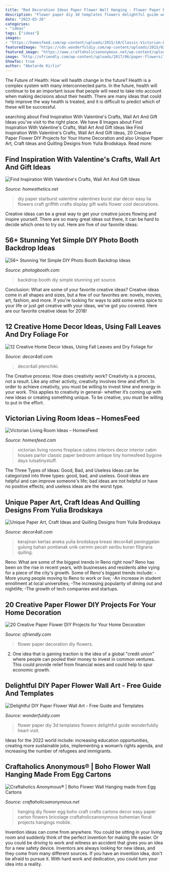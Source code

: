 ```yaml
---
title: "Red Decoration Ideas Paper Flower Wall Hanging - Flower Paper Diy 3d Templates Flowers Delightful Guide Wonderfuldiy Heart Visit"
description: "Flower paper diy 3d templates flowers delightful guide wonderfuldiy heart visit"
date: "2023-03-26"
categories:
- "ideas"
tags: ["ideas"]
images:
- "https://homesfeed.com/wp-content/uploads/2015/10/Classic-Victorian-Living-Room-Ideas-With-Red-Wallpaper-And-Chairs-Decorative-Floor-And-Old-Fireplace-Style.jpg"
featuredImage: "https://cdn.wonderfuldiy.com/wp-content/uploads/2015/02/White-3D-Flower-wall-art.jpg"
featured_image: "https://www.craftaholicsanonymous.net/wp-content/uploads/2016/06/Flower-Wall-hanging-craft.jpg"
image: "http://ofriendly.com/wp-content/uploads/2017/06/paper-flowers/16-paper-flower-diy-ideas-tutorials.jpg"
ShowToc: true
author: "Abelardo Kirlin"
---
```



The Future of Health: How will health change in the future?
Health is a complex system with many interconnected parts. In the future, health will continue to be an important issue that people will need to take into account when making decisions about their health. There are many ideas that could help improve the way health is treated, and it is difficult to predict which of these will be successful.

	

		
searching about Find Inspiration With Valentine&#039;s Crafts, Wall Art And Gift Ideas you've visit to the right place. We have 8 Images about Find Inspiration With Valentine&#039;s Crafts, Wall Art And Gift Ideas like Find Inspiration With Valentine&#039;s Crafts, Wall Art And Gift Ideas, 20 Creative Paper Flower DIY Projects for Your Home Decoration and also Unique Paper Art, Craft Ideas and Quilling Designs from Yulia Brodskaya. Read more:
		
    
## Find Inspiration With Valentine&#039;s Crafts, Wall Art And Gift Ideas

<img loading=lazy src="https://cdn.homesthetics.net/wp-content/uploads/2015/01/Find-Inspiration-With-Valentines-Wall-Art-And-Gift-Ideas-homesthetics.net-95.jpg" onerror="this.onerror=null;this.src='https://tse3.mm.bing.net/th?id=OIP.qUYGjd7wnmKux3aY7MKuNQHaLM&amp;pid=15.1';" alt="Find Inspiration With Valentine&#039;s Crafts, Wall Art And Gift Ideas">

_Source: homesthetics.net_

>diy paper starburst valentine valentines burst star decor easy lia flowers craft griffith crafts display gift walls flower cool decorations. 

	

Creative ideas can be a great way to get your creative juices flowing and inspire yourself. There are so many great ideas out there, it can be hard to decide which ones to try out. Here are five of our favorite ideas: 

    
## 56+ Stunning Yet Simple DIY Photo Booth Backdrop Ideas

<img loading=lazy src="http://www.photogbooth.com/wp-content/uploads/diy-photo-booth-backdrop-0035.jpg" onerror="this.onerror=null;this.src='https://tse1.mm.bing.net/th?id=OIP.9y1KtCmYXsOuQdtsxuIzAgHaJQ&amp;pid=15.1';" alt="56+ Stunning Yet Simple DIY Photo Booth Backdrop Ideas">

_Source: photogbooth.com_

>backdrop booth diy simple stunning yet source. 

	

Conclusion: What are some of your favorite creative ideas?
Creative ideas come in all shapes and sizes, but a few of our favorites are: novels, movies, art, fashion, and more. If you're looking for ways to add some extra spice to your life or just get creative with your ideas, we've got you covered. Here are our favorite creative ideas for 2018!

    
## 12 Creative Home Decor Ideas, Using Fall Leaves And Dry Foliage For

<img loading=lazy src="https://decor4all.com/wp-content/uploads/2012/11/fall-decorating-leaves-home-decor-ideas-4.jpg" onerror="this.onerror=null;this.src='https://tse3.mm.bing.net/th?id=OIP.jXsMaqb4BaFAxe2bgO5MmgAAAA&amp;pid=15.1';" alt="12 Creative Home Decor Ideas, Using Fall Leaves and Dry Foliage for">

_Source: decor4all.com_

>decor4all ptenchiki. 

	

The Creative process: How does creativity work?
Creativity is a process, not a result. Like any other activity, creativity involves time and effort. In order to achieve creativity, you must be willing to invest time and energy in your work. This applies to creativity in general- whether it’s coming up with new ideas or creating something unique. To be creative, you must be willing to put in the effort.

    
## Victorian Living Room Ideas – HomesFeed

<img loading=lazy src="https://homesfeed.com/wp-content/uploads/2015/10/Classic-Victorian-Living-Room-Ideas-With-Red-Wallpaper-And-Chairs-Decorative-Floor-And-Old-Fireplace-Style.jpg" onerror="this.onerror=null;this.src='https://tse3.mm.bing.net/th?id=OIP.HRAqrvGvGGlW_ediajwBwgHaFj&amp;pid=15.1';" alt="Victorian Living Room Ideas – HomesFeed">

_Source: homesfeed.com_

>victorian living rooms fireplace cabins interiors decor interior cabin houses parlor classic paper bedroom antique tiny homesfeed bygone days tulsatinystuff. 

	

The Three Types of Ideas: Good, Bad, and Useless
Ideas can be categorized into three types: good, bad, and useless. Good ideas are helpful and can improve someone's life; bad ideas are not helpful or have no positive effects; and useless ideas are the worst type.

    
## Unique Paper Art, Craft Ideas And Quilling Designs From Yulia Brodskaya

<img loading=lazy src="https://decor4all.com/wp-content/uploads/2012/01/quilling-designs-yulia-brodskaya-14.jpg" onerror="this.onerror=null;this.src='https://tse4.mm.bing.net/th?id=OIP.sWIQEkNaUcbBNc4qQAoQzQHaHg&amp;pid=15.1';" alt="Unique Paper Art, Craft Ideas and Quilling Designs from Yulia Brodskaya">

_Source: decor4all.com_

>kerajinan kertas aneka yulia brodskaya kreasi decor4all peninggalan gulung bahan pontianak unik cermin pecah seribu koran filigrana quiling. 

	

Reno: What are some of the biggest trends in Reno right now?
Reno has been on the rise in recent years, with businesses and residents alike vying for a piece of the city's growth. Some of Reno's biggest trends include: 
 -More young people moving to Reno to work or live; 
-An increase in student enrollment at local universities; 
-The increasing popularity of dining out and nightlife; 
-The growth of tech companies and startups.

    
## 20 Creative Paper Flower DIY Projects For Your Home Decoration

<img loading=lazy src="http://ofriendly.com/wp-content/uploads/2017/06/paper-flowers/16-paper-flower-diy-ideas-tutorials.jpg" onerror="this.onerror=null;this.src='https://tse2.mm.bing.net/th?id=OIP.uhkx-jHq-zjDIFQBAPd8AwHaNK&amp;pid=15.1';" alt="20 Creative Paper Flower DIY Projects for Your Home Decoration">

_Source: ofriendly.com_

>flower paper decoration diy flowers. 

	

2. One idea that is gaining traction is the idea of a global "credit union" where people can pooled their money to invest in common ventures. This could provide relief from financial woes and could help to spur economic growth.

    
## Delightful DIY Paper Flower Wall Art - Free Guide And Templates

<img loading=lazy src="https://cdn.wonderfuldiy.com/wp-content/uploads/2015/02/White-3D-Flower-wall-art.jpg" onerror="this.onerror=null;this.src='https://tse3.mm.bing.net/th?id=OIP.usS4x6CoHZVZ71qJ-gPNYQHaHa&amp;pid=15.1';" alt="Delightful DIY Paper Flower Wall Art - Free Guide and Templates">

_Source: wonderfuldiy.com_

>flower paper diy 3d templates flowers delightful guide wonderfuldiy heart visit. 

	

Ideas for the 2022 world include: increasing education opportunities, creating more sustainable jobs, implementing a woman’s rights agenda, and increasing the number of refugees and immigrants.

    
## Craftaholics Anonymous® | Boho Flower Wall Hanging Made From Egg Cartons

<img loading=lazy src="https://www.craftaholicsanonymous.net/wp-content/uploads/2016/06/Flower-Wall-hanging-craft.jpg" onerror="this.onerror=null;this.src='https://tse1.mm.bing.net/th?id=OIP.rl2GUps0_xU3yIvNiupddgHaLH&amp;pid=15.1';" alt="Craftaholics Anonymous® | Boho Flower Wall Hanging made from Egg Cartons">

_Source: craftaholicsanonymous.net_

>hanging diy flower egg boho craft crafts cartons decor easy paper carton flowers bricolage craftaholicsanonymous bohemian floral projects hangings mobile. 

	

Invention ideas can come from anywhere. You could be sitting in your living room and suddenly think of the perfect invention for making life easier. Or you could be driving to work and witness an accident that gives you an idea for a new safety device. Inventors are always looking for new ideas, and they come from many different sources. If you have an invention idea, don't be afraid to pursue it. With hard work and dedication, you could turn your idea into a reality.

